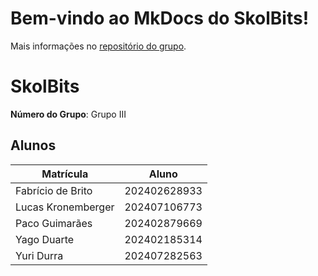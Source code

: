 # Bem-vindo ao MkDocs do SkolBits!

Mais informações no [repositório do grupo](https://github.com/Projetos-de-Extensao/PBE_25.1_8002_SkolBits).

# SkolBits

**Número do Grupo**: Grupo III<br>

## Alunos
|Matrícula | Aluno |
| -- | -- |
| Fabrício de Brito  |  202402628933 |
| Lucas Kronemberger  |  202407106773 |
| Paco Guimarães  |  202402879669 |
| Yago Duarte  |  202402185314 |
| Yuri Durra  |  202407282563 |
